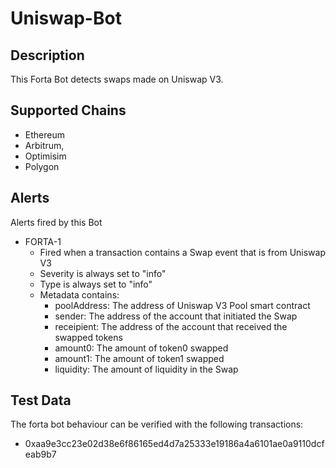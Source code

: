 # Uniswap-Bot

## Description

This Forta Bot detects swaps made on Uniswap V3.

## Supported Chains

- Ethereum
- Arbitrum,
- Optimisim
- Polygon

## Alerts

Alerts fired by this Bot

- FORTA-1
  - Fired when a transaction contains a Swap event that is from Uniswap V3
  - Severity is always set to "info"
  - Type is always set to "info"
  - Metadata contains:
    - poolAddress: The address of Uniswap V3 Pool smart contract
    - sender: The address of the account that initiated the Swap
    - receipient: The address of the account that received the swapped tokens
    - amount0: The amount of token0 swapped
    - amount1: The amount of token1 swapped
    - liquidity: The amount of liquidity in the Swap

## Test Data

The forta bot behaviour can be verified with the following transactions:

- 0xaa9e3cc23e02d38e6f86165ed4d7a25333e19186a4a6101ae0a9110dcfeab9b7
